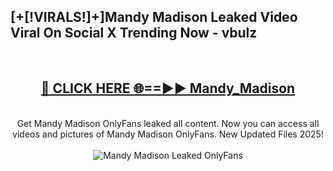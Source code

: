 <h2>[+[!VIRALS!]+]Mandy Madison Leaked Video Viral On Social X Trending Now - vbulz</h2>
<br>
<div align="center">
<h2><a href="https://libra.edu.pl?Mandy_Madison" rel="nofollow">🔴 CLICK HERE 🌐==►► Mandy_Madison</a></h2>
<br>
Get Mandy Madison OnlyFans leaked all content. Now you can access all videos and pictures of Mandy Madison OnlyFans. New Updated Files 2025!
<br>
<br>
<a href="https://libra.edu.pl?Mandy_Madison" rel="nofollow" data-target="animated-image.originalLink"><img src="https://i.ibb.co.com/WyWwxjT/player-gif2.gif" alt="Mandy Madison Leaked OnlyFans" style="max-width: 100%; display: inline-block;" data-target="animated-image.originalImage"></a>
</div>
<br>